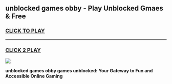 
## unblocked games obby - Play Unblocked Gmaes & Free
<h3>
<a href="https://news.freeplayer.one?title=unblocked_games_obby&ref=16F">CLICK TO PLAY</a></h3>
<hr>

<h3>
<a href="https://news.freeplayer.one?title=unblocked_games_obby&ref=16F">CLICK 2 PLAY</a>
  
</h3>

<a href="https://news.freeplayer.one?title=unblocked_games_obby&ref=16F/"><img src="https://clearcache.store/games.png"></a>


**unblocked games obby games unblocked: Your Gateway to Fun and Accessible Online Gaming**
